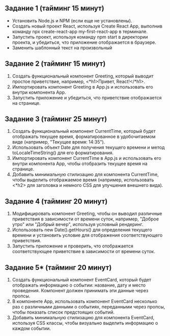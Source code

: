 ## Задание 1 (тайминг 15 минут)

- Установить Node.js и NPM (если еще не установлены).
- Создать новый проект React, используя Create React App, выполнив
команду npx create-react-app my-first-react-app в
терминале.
- Запустить проект, используя команду npm start в директории
проекта, и убедиться, что приложение отображается в браузере.
- Заменить шаблонный текст на произвольный

## Задание 2 (тайминг 15 минут)

1. Создать функциональный компонент Greeting, который выводит
простое приветствие, например, <*h1>Привет, React!</*h1>.
2. Импортировать компонент Greeting в App.js и использовать его
внутри компонента App.
3. Запустить приложение и убедиться, что приветствие отображается на
странице.

## Задание 3 (тайминг 25 минут)

1. Создать функциональный компонент CurrentTime, который будет
отображать текущее время, форматированное в удобочитаемом виде
(например, "Текущее время: 14:35").
2. Использовать объект Date для получения текущего времени и метод
toLocaleTimeString() для его форматирования.
3. Импортировать компонент CurrentTime в App.js и использовать его
внутри компонента App, чтобы отобразить текущее время на странице.
4. Добавить минимальную стилизацию для компонента CurrentTime,
чтобы выделить отображаемое время (например, использовать <*h2>
для заголовка и немного CSS для улучшения внешнего вида).

## Задание 4 (тайминг 20 минут)
1. Модифицировать компонент Greeting, чтобы он выводил различные
приветствия в зависимости от времени суток, например, "Доброе утро" или
"Добрый вечер", используя условный рендеринг.
2. Использовать new Date().getHours() для определения текущего времени и
установить условие для отображения соответствующего приветствия.
3. Запустить приложение и проверить, что отображается соответствующее
приветствие в зависимости от времени суток.

## Задание 5* (тайминг 20 минут)
1. Создать функциональный компонент EventCard, который будет отображать
информацию о событии: название, дату и место проведения. Компонент должен
принимать эти данные через пропсы.
2. В компоненте App, использовать компонент EventCard несколько раз с
различными данными о событиях, переданными через пропсы, чтобы показать
список предстоящих событий.
3. Добавить минимальную стилизацию для компонента EventCard, используя CSS
классы, чтобы визуально выделить информацию о каждом событии.